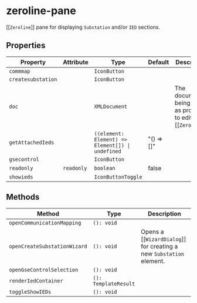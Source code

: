 # zeroline-pane

[[`Zeroline`]] pane for displaying `Substation` and/or `IED` sections.

## Properties

| Property           | Attribute  | Type                                             | Default    | Description                                      |
|--------------------|------------|--------------------------------------------------|------------|--------------------------------------------------|
| `commmap`          |            | `IconButton`                                     |            |                                                  |
| `createsubstation` |            | `IconButton`                                     |            |                                                  |
| `doc`              |            | `XMLDocument`                                    |            | The document being edited as provided to editor by [[`Zeroline`]]. |
| `getAttachedIeds`  |            | `((element: Element) => Element[]) \| undefined` | "() => []" |                                                  |
| `gsecontrol`       |            | `IconButton`                                     |            |                                                  |
| `readonly`         | `readonly` | `boolean`                                        | false      |                                                  |
| `showieds`         |            | `IconButtonToggle`                               |            |                                                  |

## Methods

| Method                       | Type                 | Description                                      |
|------------------------------|----------------------|--------------------------------------------------|
| `openCommunicationMapping`   | `(): void`           |                                                  |
| `openCreateSubstationWizard` | `(): void`           | Opens a [[`WizardDialog`]] for creating a new `Substation` element. |
| `openGseControlSelection`    | `(): void`           |                                                  |
| `renderIedContainer`         | `(): TemplateResult` |                                                  |
| `toggleShowIEDs`             | `(): void`           |                                                  |
